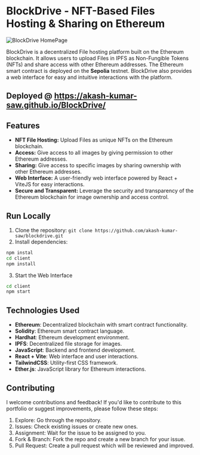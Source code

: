 # BlockDrive - NFT-Based Files Hosting & Sharing on Ethereum

![BlockDrive HomePage](https://akash-kumar-saw.github.io/portfolio/assets/blockdrive.706e20f2.png)

BlockDrive is a decentralized File hosting platform built on the Ethereum blockchain. It allows users to upload Files in IPFS as Non-Fungible Tokens (NFTs) and share access with other Ethereum addresses. The Ethereum smart contract is deployed on the **Sepolia** testnet. BlockDrive also provides a web interface for easy and intuitive interactions with the platform.

## Deployed @ https://akash-kumar-saw.github.io/BlockDrive/

## Features

- **NFT File Hosting:** Upload Files as unique NFTs on the Ethereum blockchain.
- **Access:** Give access to all images by giving permission to other Ethereum addresses.
- **Sharing:** Give access to specific images by sharing ownership with other Ethereum addresses.
- **Web Interface:** A user-friendly web interface powered by React + ViteJS for easy interactions.
- **Secure and Transparent:** Leverage the security and transparency of the Ethereum blockchain for image ownership and access control.

## Run Locally

1. Clone the repository: `git clone https://github.com/akash-kumar-saw/blockdrive.git`
2. Install dependencies: 
```bash
npm instal
cd client
npm install
```
3. Start the Web Interface
```bash
cd client
npm start
```

## Technologies Used
- **Ethereum**: Decentralized blockchain with smart contract functionality.
- **Solidity**: Ethereum smart contract language.
- **Hardhat**: Ethereum development environment.
- **IPFS**: Decentralized file storage for images.
- **JavaScript**: Backend and frontend development.
- **React + Vite**: Web interface and user interactions.
- **TailwindCSS**: Utility-first CSS framework. 
- **Ether.js**: JavaScript library for Ethereum interactions.

## Contributing

I welcome contributions and feedback! If you'd like to contribute to this portfolio or suggest improvements, please follow these steps:

1. Explore: Go through the repository.
2. Issues: Check existing issues or create new ones.
3. Assignment: Wait for the issue to be assigned to you.
4. Fork & Branch: Fork the repo and create a new branch for your issue.
5. Pull Request: Create a pull request which will be reviewed and improved.
